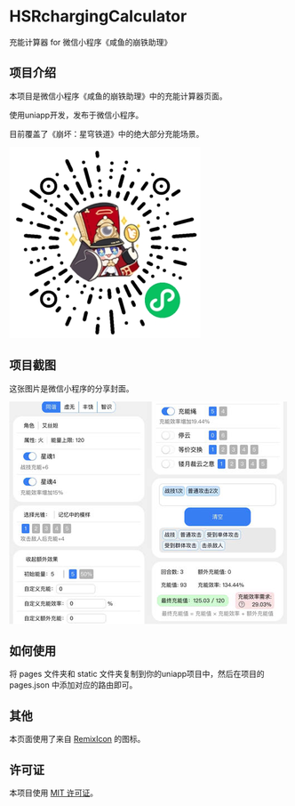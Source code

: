 # HSRchargingCalculator
充能计算器 for 微信小程序《咸鱼的崩铁助理》

## 项目介绍

本项目是微信小程序《咸鱼的崩铁助理》中的充能计算器页面。

使用uniapp开发，发布于微信小程序。

目前覆盖了《崩坏：星穹铁道》中的绝大部分充能场景。

![miniprogram-qrcode](img/miniprogram-qrcode.jpg)

## 项目截图

这张图片是微信小程序的分享封面。

![preview](/src/static/preview-1.jpg)

## 如何使用

将 pages 文件夹和 static 文件夹复制到你的uniapp项目中，然后在项目的 pages.json 中添加对应的路由即可。

## 其他

本页面使用了来自 [RemixIcon](https://github.com/Remix-Design/RemixIcon/) 的图标。

## 许可证

本项目使用 [MIT 许可证](LICENSE)。
